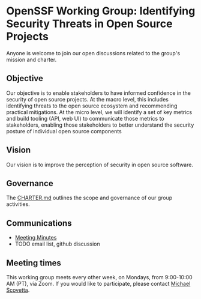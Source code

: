# OpenSSF Working Group: Identifying Security Threats in Open Source Projects

Anyone is welcome to join our open discussions related to the group's mission and charter.

## Objective

Our objective is to enable stakeholders to have informed confidence in the security of open source projects. At the macro level, this includes identifying threats to the open source ecosystem and recommending practical mitigations. At the micro level, we will identify a set of key metrics and build tooling (API, web UI) to communicate those metrics to stakeholders, enabling those stakeholders to better understand the security posture of individual open source components

## Vision

Our vision is to improve the perception of security in open source software.

## Governance

The [CHARTER.md](CHARTER.md) outlines the scope and governance of our group activities.

## Communications

* [Meeting Minutes](https://docs.google.com/document/d/1uXQI1vI5_HyOvxHMexrnTY_ruBrynbPl5yOd1UM4g3A/edit#heading=h.yworp6sxzb6g)
* TODO email list, github discussion

## Meeting times

This working group meets every other week, on Mondays, from 9:00-10:00 AM (PT), via Zoom. If you
would like to participate, please contact [Michael Scovetta](mailto:michael.scovetta@microsoft.com).
